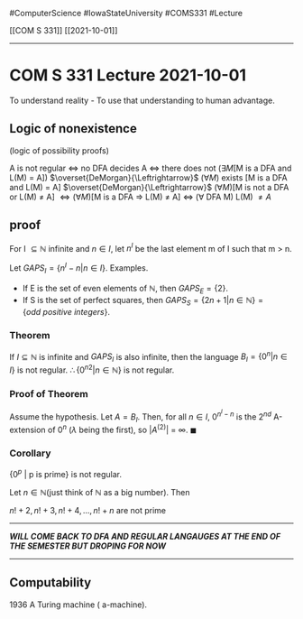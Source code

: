 #ComputerScience  #IowaStateUniversity  #COMS331 
#Lecture

[[COM S 331]] [[2021-10-01]]

---

# COM S 331 Lecture 2021-10-01


To understand reality - To use that understanding to human advantage.

## Logic of nonexistence
(logic of possibility proofs)

A is not regular 
$\Leftrightarrow$ no DFA decides A
$\Leftrightarrow$ there does not ($\exists M$[M is a DFA and L(M) = A])
$\overset{DeMorgan}{\Leftrightarrow}$ ($\forall M$) exists [M is a DFA and L(M) = A]
$\overset{DeMorgan}{\Leftrightarrow}$ ($\forall M$)[M is not a DFA or L(M) $\not=$ A]
$\Leftrightarrow (\forall M)$[M is a DFA $\Rightarrow$ L(M) $\not=$ A]
$\Leftrightarrow$ ($\forall$ DFA M) L(M) $\not= A$

##  proof

For I $\subseteq \mathbb{N}$ infinite and $n \in I$, let $n^I$ be the last element m of I such that m > n. 

Let
$GAPS_I = \{n^I - n | n \in I\}$.
Examples. 
- If E is the set of even elements of $\mathbb{N}$, then $GAPS_E = \{2\}$.
- If S is the set of perfect squares, then $GAPS_S = \{2n + 1 | n \in \mathbb{N}\} = \{odd\ positive\ integers\}$.


### Theorem

If $I \subseteq \mathbb{N}$ is infinite and $GAPS_I$ is also infinite, then the language $B_I = \{0^n | n \in I\}$ is not regular.
$\therefore \{{0^n}^2 | n \in \mathbb{N}\}$ is not regular.


### Proof of Theorem

Assume the hypothesis. Let $A = B_I$. Then, for all $n \in I$, ${0}^{n^I -n}$ is the $2^{nd}$ A-extension of $0^n$ ($\lambda$ being the first), so |$A^{(2)}$|  = $\infty$. $\blacksquare$

### Corollary

$\{0^p\ |\ \text{p is prime}\}$ is not regular.

Let $n \in \mathbb{N}$(just think of $\mathbb{N}$ as a big number). Then 

$n! + 2, n! + 3, n! + 4, ..., n! + n$ are not prime

---

***WILL COME BACK TO DFA AND REGULAR LANGAUGES AT THE END OF THE SEMESTER BUT DROPING FOR NOW***

---

## Computability

1936 A Turing machine ( a-machine). 